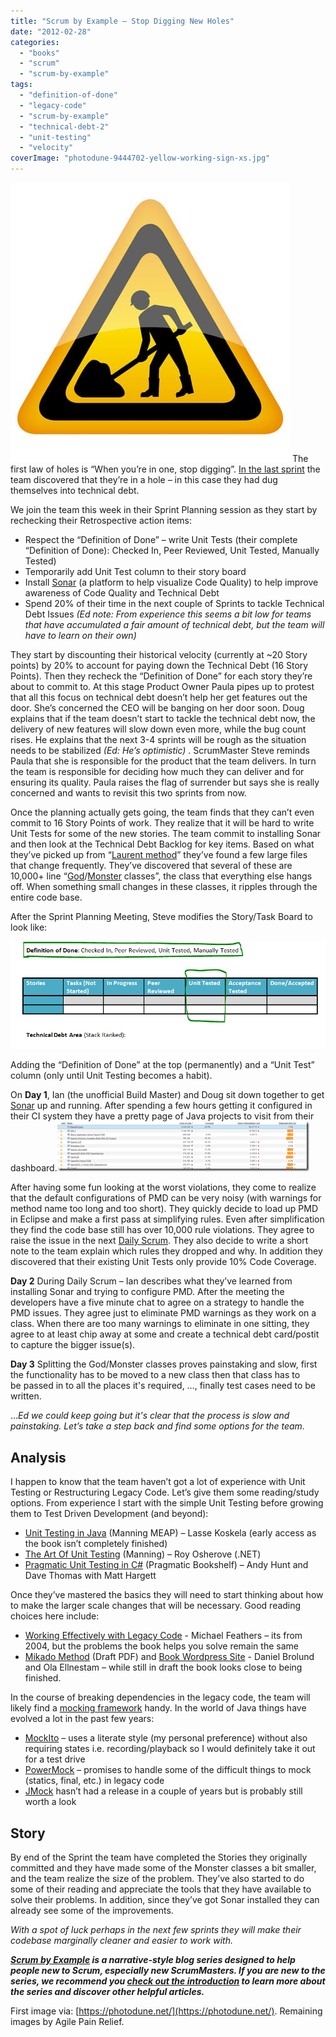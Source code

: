```yaml
---
title: "Scrum by Example – Stop Digging New Holes"
date: "2012-02-28"
categories: 
  - "books"
  - "scrum"
  - "scrum-by-example"
tags: 
  - "definition-of-done"
  - "legacy-code"
  - "scrum-by-example"
  - "technical-debt-2"
  - "unit-testing"
  - "velocity"
coverImage: "photodune-9444702-yellow-working-sign-xs.jpg"
---
```


![Yellow vector working sign - image licensed from Photodune](images/photodune-9444702-yellow-working-sign-xs.jpg) The first law of holes is “When you’re in one, stop digging”. [In the last sprint](/blog/scrummaster-tales-technical-debt-is-slowing-the-team.html) the team discovered that they’re in a hole – in this case they had dug themselves into technical debt.

We join the team this week in their Sprint Planning session as they start by rechecking their Retrospective action items:

- Respect the “Definition of Done” – write Unit Tests (their complete “Definition of Done): Checked In, Peer Reviewed, Unit Tested, Manually Tested)
- Temporarily add Unit Test column to their story board
- Install [Sonar](https://www.sonarsource.org/) (a platform to help visualize Code Quality) to help improve awareness of Code Quality and Technical Debt
- Spend 20% of their time in the next couple of Sprints to tackle Technical Debt Issues _(Ed note: From experience this seems a bit low for teams that have accumulated a fair amount of technical debt, but the team will have to learn on their own)_

They start by discounting their historical velocity (currently at ~20 Story points) by 20% to account for paying down the Technical Debt (16 Story Points). Then they recheck the “Definition of Done” for each story they’re about to commit to. At this stage Product Owner Paula pipes up to protest that all this focus on technical debt doesn’t help her get features out the door. She’s concerned the CEO will be banging on her door soon. Doug explains that if the team doesn’t start to tackle the technical debt now, the delivery of new features will slow down even more, while the bug count rises. He explains that the next 3-4 sprints will be rough as the situation needs to be stabilized _(Ed: He’s optimistic)_ . ScrumMaster Steve reminds Paula that she is responsible for the product that the team delivers. In turn the team is responsible for deciding how much they can deliver and for ensuring its quality. Paula raises the flag of surrender but says she is really concerned and wants to revisit this two sprints from now.

Once the planning actually gets going, the team finds that they can’t even commit to 16 Story Points of work. They realize that it will be hard to write Unit Tests for some of the new stories. The team commit to installing Sonar and then look at the Technical Debt Backlog for key items. Based on what they’ve picked up from “[Laurent method](https://www.artima.com/forums//threaded.jsp?forum=155&thread=182754)” they’ve found a few large files that change frequently. They’ve discovered that several of these are 10,000+ line “[God](https://en.wikipedia.org/wiki/God_object)/[Monster](https://lostechies.com/chrismissal/2009/05/28/anti-patterns-and-worst-practices-monster-objects/) classes”, the class that everything else hangs off. When something small changes in these classes, it ripples through the entire code base.

After the Sprint Planning Meeting, Steve modifies the Story/Task Board to look like:

![Scrum Story / Task board](images/Story-Task-board.png)

Adding the “Definition of Done” at the top (permanently) and a “Unit Test” column (only until Unit Testing becomes a habit).

On **Day 1**, Ian (the unofficial Build Master) and Doug sit down together to get [Sonar](https://www.sonarsource.org/) up and running. After spending a few hours getting it configured in their CI system they have a pretty page of Java projects to visit from their dashboard.![Screenshot from Sonar's own Nemo](images/Sonar-screenshot.png)

After having some fun looking at the worst violations, they come to realize that the default configurations of PMD can be very noisy (with warnings for method name too long and too short). They quickly decide to load up PMD in Eclipse and make a first pass at simplifying rules. Even after simplification they find the code base still has over 10,000 rule violations. They agree to raise the issue in the next [Daily Scrum](/blog/pathologies-of-the-daily-scrum-or-standup.html). They also decide to write a short note to the team explain which rules they dropped and why. In addition they discovered that their existing Unit Tests only provide 10% Code Coverage.

**Day 2** During Daily Scrum – Ian describes what they’ve learned from installing Sonar and trying to configure PMD. After the meeting the developers have a five minute chat to agree on a strategy to handle the PMD issues. They agree just to eliminate PMD warnings as they work on a class. When there are too many warnings to eliminate in one sitting, they agree to at least chip away at some and create a technical debt card/postit to capture the bigger issue(s).

**Day 3** Splitting the God/Monster classes proves painstaking and slow, first the functionality has to be moved to a new class then that class has to be passed in to all the places it's required, …, finally test cases need to be written.

…_Ed we could keep going but it's clear that the process is slow and painstaking. Let’s take a step back and find some options for the team._

## Analysis

I happen to know that the team haven’t got a lot of experience with Unit Testing or Restructuring Legacy Code. Let’s give them some reading/study options. From experience I start with the simple Unit Testing before growing them to Test Driven Development (and beyond):

- [Unit Testing in Java](https://www.manning.com/books/effective-unit-testing) (Manning MEAP) – Lasse Koskela (early access as the book isn’t completely finished)
- [The Art Of Unit Testing](https://www.artofunittesting.com) (Manning) – Roy Osherove (.NET)
- [Pragmatic Unit Testing in C#](https://pragprog.com/titles/utc2/pragmatic-unit-testing-in-c-with-nunit-2nd-edition/) (Pragmatic Bookshelf) – Andy Hunt and Dave Thomas with Matt Hargett

Once they’ve mastered the basics they will need to start thinking about how to make the larger scale changes that will be necessary. Good reading choices here include:

- [Working Effectively with Legacy Code](https://www.amazon.com/Working-Effectively-Legacy-Michael-Feathers/dp/0131177052/&tag=notesfromatoo-20) - Michael Feathers – its from 2004, but the problems the book helps you solve remain the same
- [Mikado Method](https://www.agical.com/mikmeth/mikadomethod.pdf) (Draft PDF) and [Book Wordpress Site](https://mikadomethod.wordpress.com/book/) - Daniel Brolund and Ola Ellnestam – while still in draft the book looks close to being finished.

In the course of breaking dependencies in the legacy code, the team will likely find a [mocking framework](https://en.wikipedia.org/wiki/Mock_object) handy. In the world of Java things have evolved a lot in the past few years:

- [MockIto](https://code.google.com/p/mockito/) – uses a literate style (my personal preference) without also requiring states i.e. recording/playback so I would definitely take it out for a test drive
- [PowerMock](https://code.google.com/p/powermock/) – promises to handle some of the difficult things to mock (statics, final, etc.) in legacy code
- [JMock](https://jmock.org) hasn’t had a release in a couple of years but is probably still worth a look

## Story

By end of the Sprint the team have completed the Stories they originally committed and they have made some of the Monster classes a bit smaller, and the team realize the size of the problem. They’ve also started to do some of their reading and appreciate the tools that they have available to solve their problems. In addition, since they’ve got Sonar installed they can already see some of the improvements.

_With a spot of luck perhaps in the next few sprints they will make their codebase marginally cleaner and easier to work with._

_**[Scrum by Example](/blog/category/scrum-by-example) is a narrative-style blog series designed to help people new to Scrum, especially new ScrumMasters. If you are new to the series, we recommend you [check out the introduction](/blog/scrum-by-example.html) to learn more about the series and discover other helpful articles.**_

First image via: [https://photodune.net/](https://photodune.net/). Remaining images by Agile Pain Relief.
